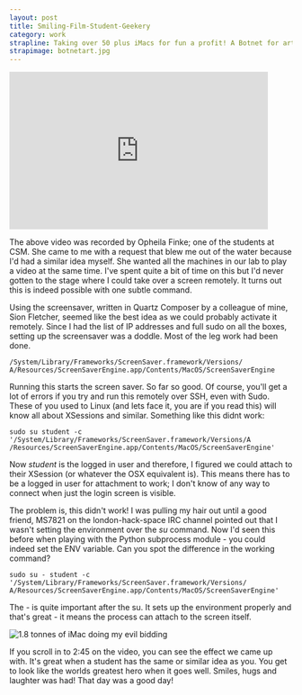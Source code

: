 ```yaml
---
layout: post
title: Smiling-Film-Student-Geekery
category: work
strapline: Taking over 50 plus iMacs for fun a profit! A Botnet for art.
strapimage: botnetart.jpg
---
```



<iframe width="460" height="280" src="http://www.youtube.com/embed/mhAcRlNq9JU" frameborder="0" allowfullscreen></iframe>


The above video was recorded by Opheila Finke; one of the students at CSM. She came to me with a request that blew me out of the water because I'd had a similar idea myself. She wanted all the machines in our lab to play a video at the same time. I've spent quite a bit of time on this but I'd never gotten to the stage where I could take over a screen remotely. It turns out this is indeed possible with one subtle command.


Using the screensaver, written in Quartz Composer by a colleague of mine, Sion Fletcher, seemed like the best idea as we could probably activate it remotely. Since I had the list of IP addresses and full sudo on all the boxes, setting up the screensaver was a doddle. Most of the leg work had been done. 

    /System/Library/Frameworks/ScreenSaver.framework/Versions/
    A/Resources/ScreenSaverEngine.app/Contents/MacOS/ScreenSaverEngine 


Running this starts the screen saver. So far so good. Of course, you'll get a lot of errors if you try and run this remotely over SSH, even with Sudo. These of you used to Linux (and lets face it, you are if you read this) will know all about XSessions and similar. Something like this didnt work:

    sudo su student -c '/System/Library/Frameworks/ScreenSaver.framework/Versions/A
    /Resources/ScreenSaverEngine.app/Contents/MacOS/ScreenSaverEngine'



Now *student* is the logged in user and therefore, I figured we could attach to their XSession (or whatever the OSX equivalent is). This means there has to be a logged in user for attachment to work; I don't know of any way to connect when just the login screen is visible.


The problem is, this didn't work! I was pulling my hair out until a good friend, MS7821 on the london-hack-space IRC channel pointed out that I wasn't setting the environment over the *su* command. Now I'd seen this before when playing with the Python subprocess module - you could indeed set the ENV variable. Can you spot the difference in the working command?

    sudo su - student -c '/System/Library/Frameworks/ScreenSaver.framework/Versions/
    A/Resources/ScreenSaverEngine.app/Contents/MacOS/ScreenSaverEngine'


The *-* is quite important after the su. It sets up the environment properly and that's great - it means the process can attach to the screen itself.


![1.8 tonnes of iMac doing my evil bidding](http://farm7.static.flickr.com/6100/6328718926_27f90ba92a.jpg)


If you scroll in to 2:45 on the video, you can see the effect we came up with. It's great when a student has the same or similar idea as you. You get to look like the worlds greatest hero when it goes well. Smiles, hugs and laughter was had! That day was a good day!